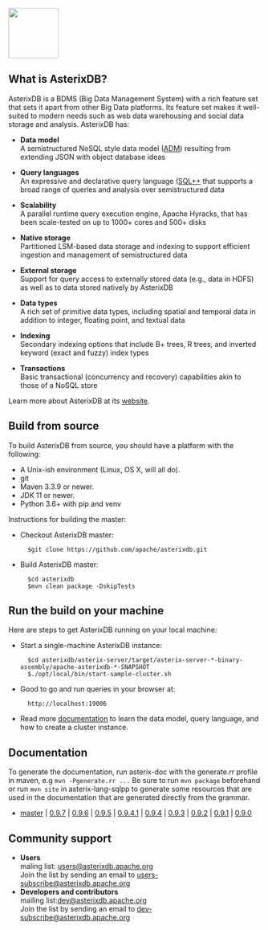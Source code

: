 <!--
 ! Licensed to the Apache Software Foundation (ASF) under one
 ! or more contributor license agreements.  See the NOTICE file
 ! distributed with this work for additional information
 ! regarding copyright ownership.  The ASF licenses this file
 ! to you under the Apache License, Version 2.0 (the
 ! "License"); you may not use this file except in compliance
 ! with the License.  You may obtain a copy of the License at
 !
 !   http://www.apache.org/licenses/LICENSE-2.0
 !
 ! Unless required by applicable law or agreed to in writing,
 ! software distributed under the License is distributed on an
 ! "AS IS" BASIS, WITHOUT WARRANTIES OR CONDITIONS OF ANY
 ! KIND, either express or implied.  See the License for the
 ! specific language governing permissions and limitations
 ! under the License.
 !-->
<a href="http://asterixdb.apache.org"><img src="http://asterixdb.apache.org/img/asterixdb_tm.png" height=100></img></a>

## What is AsterixDB?

AsterixDB is a BDMS (Big Data Management System) with a rich feature set that sets it apart from other Big Data platforms.  Its feature set makes it well-suited to modern needs such as web data warehousing and social data storage and analysis. AsterixDB has:

- __Data model__<br/>
A semistructured NoSQL style data model ([ADM](https://ci.apache.org/projects/asterixdb/datamodel.html)) resulting from
extending JSON with object database ideas

- __Query languages__<br/>
An expressive and declarative query language ([SQL++](http://asterixdb.apache.org/docs/0.9.7/sqlpp/manual.html) that supports a broad range of queries and analysis over semistructured data

- __Scalability__<br/>
A parallel runtime query execution engine, Apache Hyracks, that has been scale-tested on up to 1000+ cores and 500+ disks

- __Native storage__<br/>
Partitioned LSM-based data storage and indexing to support efficient ingestion and management of semistructured data

- __External storage__<br/>
Support for query access to externally stored data (e.g., data in HDFS) as well as to data stored natively by AsterixDB

- __Data types__<br/>
A rich set of primitive data types, including spatial and temporal data in addition to integer, floating point, and textual data

- __Indexing__<br/>
Secondary indexing options that include B+ trees, R trees, and inverted keyword (exact and fuzzy) index types

- __Transactions__<br/>
Basic transactional (concurrency and recovery) capabilities akin to those of a NoSQL store

Learn more about AsterixDB at its [website](http://asterixdb.apache.org).


## Build from source

To build AsterixDB from source, you should have a platform with the following:

* A Unix-ish environment (Linux, OS X, will all do).
* git
* Maven 3.3.9 or newer.
* JDK 11 or newer.
* Python 3.6+ with pip and venv

Instructions for building the master:

* Checkout AsterixDB master:

        $git clone https://github.com/apache/asterixdb.git

* Build AsterixDB master:

        $cd asterixdb
        $mvn clean package -DskipTests


## Run the build on your machine
Here are steps to get AsterixDB running on your local machine:

* Start a single-machine AsterixDB instance:

        $cd asterixdb/asterix-server/target/asterix-server-*-binary-assembly/apache-asterixdb-*-SNAPSHOT
        $./opt/local/bin/start-sample-cluster.sh

* Good to go and run queries in your browser at:

        http://localhost:19006

* Read more [documentation](https://ci.apache.org/projects/asterixdb/index.html) to learn the data model, query language, and how to create a cluster instance.

## Documentation

To generate the documentation, run asterix-doc with the generate.rr profile in maven, e.g  `mvn -Pgenerate.rr ...`
Be sure to run `mvn package` beforehand or run `mvn site` in asterix-lang-sqlpp to generate some resources that
are used in the documentation that are generated directly from the grammar.

* [master](https://ci.apache.org/projects/asterixdb/index.html) |
  [0.9.7](http://asterixdb.apache.org/docs/0.9.7/index.html) |
  [0.9.6](http://asterixdb.apache.org/docs/0.9.6/index.html) |
  [0.9.5](http://asterixdb.apache.org/docs/0.9.5/index.html) |
  [0.9.4.1](http://asterixdb.apache.org/docs/0.9.4.1/index.html) |
  [0.9.4](http://asterixdb.apache.org/docs/0.9.4/index.html) |
  [0.9.3](http://asterixdb.apache.org/docs/0.9.3/index.html) |
  [0.9.2](http://asterixdb.apache.org/docs/0.9.2/index.html) |
  [0.9.1](http://asterixdb.apache.org/docs/0.9.1/index.html) |
  [0.9.0](http://asterixdb.apache.org/docs/0.9.0/index.html)

## Community support

- __Users__</br>
maling list: [users@asterixdb.apache.org](mailto:users@asterixdb.apache.org)</br>
Join the list by sending an email to [users-subscribe@asterixdb.apache.org](mailto:users-subscribe@asterixdb.apache.org)</br>
- __Developers and contributors__</br>
mailing list:[dev@asterixdb.apache.org](mailto:dev@asterixdb.apache.org)</br>
Join the list by sending an email to [dev-subscribe@asterixdb.apache.org](mailto:dev-subscribe@asterixdb.apache.org)

